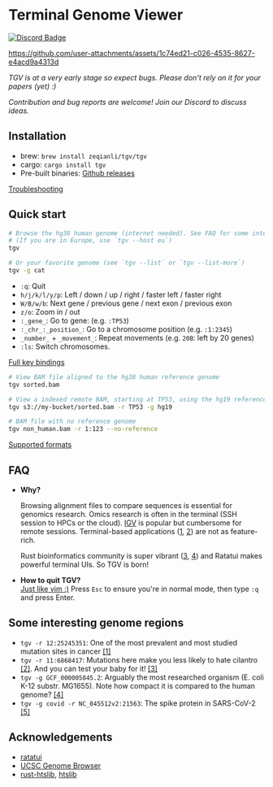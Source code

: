 # Terminal Genome Viewer

[![Discord Badge]][Discord Server]

<https://github.com/user-attachments/assets/1c74ed21-c026-4535-8627-e4acd9a4313d>

*TGV is at a very early stage so expect bugs. Please don't rely on it for your papers (yet) :)*

*Contribution and bug reports are welcome! Join our Discord to discuss ideas.*

## Installation

- brew: `brew install zeqianli/tgv/tgv`
- cargo: `cargo install tgv`
- Pre-built binaries: [Github releases](https://github.com/zeqianli/tgv/releases/)

[Troubleshooting](https://github.com/zeqianli/tgv/wiki/Installation)

## Quick start

```bash
# Browse the hg38 human genome (internet needed). See FAQ for some interesting genome regions.
# (If you are in Europe, use `tgv --host eu`)
tgv

# Or your favorite genome (see `tgv --list` or `tgv --list-more`)
tgv -g cat 
```

- `:q`: Quit
- `h/j/k/l/y/p`: Left / down / up / right / faster left / faster right
- `W/B/w/b`: Next gene / previous gene / next exon / previous exon
- `z/o`: Zoom in / out
- `:_gene_`: Go to gene: (e.g. `:TP53`)
- `:_chr_:_position_`: Go to a chromosome position (e.g. `:1:2345`)
- `_number_` + `_movement_`: Repeat movements (e.g. `20B`: left by 20 genes)
- `:ls`: Switch chromosomes.

[Full key bindings](https://github.com/zeqianli/tgv/wiki/Usage)

```bash
# View BAM file aligned to the hg38 human reference genome
tgv sorted.bam

# View a indexed remote BAM, starting at TP53, using the hg19 reference genome
tgv s3://my-bucket/sorted.bam -r TP53 -g hg19

# BAM file with no reference genome
tgv non_human.bam -r 1:123 --no-reference
```

[Supported formats](https://github.com/zeqianli/tgv/wiki/Usage)

## FAQ

- **Why?**
  
  Browsing alignment files to compare sequences is essential for genomics research. Omics research is often in the terminal (SSH session to HPCs or the cloud). [IGV](https://github.com/igvteam/igv) is popular but cumbersome for remote sessions. Terminal-based applications ([1](https://github.com/dariober/ASCIIGenomecu), [2](https://www.htslib.org/doc/samtools-tview.html)) are not as feature-rich.

  Rust bioinformatics community is super vibrant ([3](https://lh3.github.io/2024/03/05/what-high-performance-language-to-learn), [4](https://github.com/sharkLoc/rust-in-bioinformatics)) and Ratatui makes powerful terminal UIs. So TGV is born!

- **How to quit TGV?**  
  [Just like vim :)](https://stackoverflow.com/questions/11828270/how-do-i-exit-vim) Press `Esc` to ensure you're in normal mode, then type `:q` and press Enter.

## Some interesting genome regions

- `tgv -r 12:25245351`: One of the most prevalent and most studied mutation sites in cancer [[1]](https://www.oncokb.org/gene/KRAS/G12C?refGenome=GRCh38)
- `tgv -r 11:6868417`: Mutations here make you less likely to hate cilantro [[2]](https://flavourjournal.biomedcentral.com/articles/10.1186/2044-7248-1-22). And you can test your baby for it! [[3]](https://www.babypeek.com/unity-patients)
- `tgv -g GCF_000005845.2`: Arguably the most researched organism (E. coli K-12 substr. MG1655). Note how compact it is compared to the human genome? [[4]](https://en.wikipedia.org/wiki/Bacterial_genome#Bacterial_genomes)
- `tgv -g covid -r NC_045512v2:21563`: The spike protein in SARS-CoV-2 [[5]](https://en.wikipedia.org/wiki/Coronavirus_spike_protein)

## Acknowledgements

- [ratatui](https://ratatui.rs/)
- [UCSC Genome Browser](https://genome.ucsc.edu/)
- [rust-htslib](https://github.com/rust-bio/rust-htslib), [htslib](https://github.com/samtools/htslib)

[Discord Badge]: https://img.shields.io/discord/1358313687399792662?label=discord&logo=discord&style=flat-square&color=1370D3&logoColor=1370D3
[Discord Server]: https://discord.com/invite/z2c9TY7e
